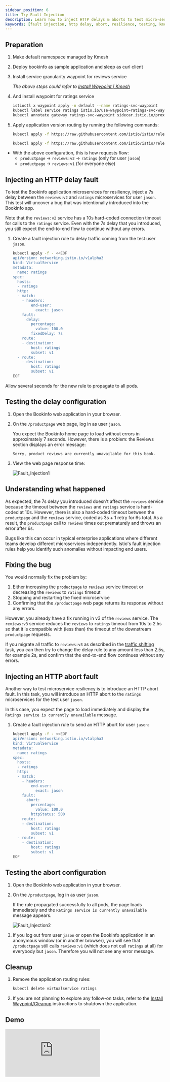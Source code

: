 ```yaml
---
sidebar_position: 6
title: Try Fault Injection
description: Learn how to inject HTTP delays & aborts to test micro-service resiliency in Kmesh.
keywords: [fault injection, http delay, abort, resilience, testing, kmesh, waypoint]
---
```


## Preparation

1. Make default namespace managed by Kmesh

2. Deploy bookinfo as sample application and sleep as curl client

3. Install service granularity waypoint for reviews service

   _The above steps could refer to [Install Waypoint | Kmesh](/docs/application-layer/install_waypoint.md#preparation)_

4. And install waypoint for ratings service

   ```bash
   istioctl x waypoint apply -n default --name ratings-svc-waypoint
   kubectl label service ratings istio.io/use-waypoint=ratings-svc-waypoint
   kubectl annotate gateway ratings-svc-waypoint sidecar.istio.io/proxyImage=ghcr.io/kmesh-net/waypoint:latest
   ```

5. Apply application version routing by running the following commands:

   ```bash
   kubectl apply -f https://raw.githubusercontent.com/istio/istio/release-1.21/samples/bookinfo/networking/virtual-service-all-v1.yaml

   kubectl apply -f https://raw.githubusercontent.com/istio/istio/release-1.21/samples/bookinfo/networking/virtual-service-reviews-test-v2.yaml
   ```

- With the above configuration, this is how requests flow:
  - `productpage` → `reviews:v2` → `ratings` (only for user `jason`)
  - `productpage` → `reviews:v1` (for everyone else)

## Injecting an HTTP delay fault

To test the Bookinfo application microservices for resiliency, inject a 7s delay between the `reviews:v2` and `ratings` microservices for user `jason`. This test will uncover a bug that was intentionally introduced into the Bookinfo app.

Note that the `reviews:v2` service has a 10s hard-coded connection timeout for calls to the `ratings` service. Even with the 7s delay that you introduced, you still expect the end-to-end flow to continue without any errors.

1. Create a fault injection rule to delay traffic coming from the test user `jason`.

   ```bash
   kubectl apply -f - <<EOF
   apiVersion: networking.istio.io/v1alpha3
   kind: VirtualService
   metadata:
     name: ratings
   spec:
     hosts:
     - ratings
     http:
     - match:
       - headers:
           end-user:
             exact: jason
       fault:
         delay:
           percentage:
             value: 100.0
           fixedDelay: 7s
       route:
       - destination:
           host: ratings
           subset: v1
     - route:
       - destination:
           host: ratings
           subset: v1
   EOF
   ```

Allow several seconds for the new rule to propagate to all pods.

## Testing the delay configuration

1. Open the Bookinfo web application in your browser.

2. On the `/productpage` web page, log in as user `jason`.

   You expect the Bookinfo home page to load without errors in approximately 7 seconds. However, there is a problem: the Reviews section displays an error message:

   `Sorry, product reviews are currently unavailable for this book.`

3. View the web page response time:

   ![Fault_Injection1](images/fault_injection1.png)

## Understanding what happened

As expected, the 7s delay you introduced doesn't affect the `reviews` service because the timeout between the `reviews` and `ratings` service is hard-coded at 10s. However, there is also a hard-coded timeout between the `productpage` and the `reviews` service, coded as 3s + 1 retry for 6s total. As a result, the `productpage` call to `reviews` times out prematurely and throws an error after 6s.

Bugs like this can occur in typical enterprise applications where different teams develop different microservices independently. Istio's fault injection rules help you identify such anomalies without impacting end users.

## Fixing the bug

You would normally fix the problem by:

1. Either increasing the `productpage` to `reviews` service timeout or decreasing the `reviews` to `ratings` timeout
2. Stopping and restarting the fixed microservice
3. Confirming that the `/productpage` web page returns its response without any errors.

However, you already have a fix running in v3 of the `reviews` service. The `reviews:v3` service reduces the `reviews` to `ratings` timeout from 10s to 2.5s so that it is compatible with (less than) the timeout of the downstream `productpage` requests.

If you migrate all traffic to `reviews:v3` as described in the [traffic shifting](https://kmesh.net/en/docs/userguide/try_traffic_shifting/) task, you can then try to change the delay rule to any amount less than 2.5s, for example 2s, and confirm that the end-to-end flow continues without any errors.

## Injecting an HTTP abort fault

Another way to test microservice resiliency is to introduce an HTTP abort fault. In this task, you will introduce an HTTP abort to the `ratings` microservices for the test user `jason`.

In this case, you expect the page to load immediately and display the `Ratings service is currently unavailable` message.

1. Create a fault injection rule to send an HTTP abort for user `jason`:

   ```bash
   kubectl apply -f - <<EOF
   apiVersion: networking.istio.io/v1alpha3
   kind: VirtualService
   metadata:
     name: ratings
   spec:
     hosts:
     - ratings
     http:
     - match:
       - headers:
           end-user:
             exact: jason
       fault:
         abort:
           percentage:
             value: 100.0
           httpStatus: 500
       route:
       - destination:
           host: ratings
           subset: v1
     - route:
       - destination:
           host: ratings
           subset: v1
   EOF
   ```

## Testing the abort configuration

1. Open the Bookinfo web application in your browser.

2. On the `/productpage`, log in as user `jason`.

   If the rule propagated successfully to all pods, the page loads immediately and the `Ratings service is currently unavailable` message appears.

   ![Fault_Injection2](images/fault_injection2.png)

3. If you log out from user `jason` or open the Bookinfo application in an anonymous window (or in another browser), you will see that `/productpage` still calls `reviews:v1` (which does not call `ratings` at all) for everybody but `jason`. Therefore you will not see any error message.

## Cleanup

1. Remove the application routing rules:

   ```bash
   kubectl delete virtualservice ratings
   ```

2. If you are not planning to explore any follow-on tasks, refer to the [Install Waypoint/Cleanup](/docs/application-layer/install_waypoint.md#cleanup) instructions to shutdown the application.

## Demo

<div className="video-responsive">
  <iframe
    src="https://www.youtube.com/embed/tWgRaU_Zw8I"
    frameborder="0"
    allowfullscreen
  ></iframe>
</div>
